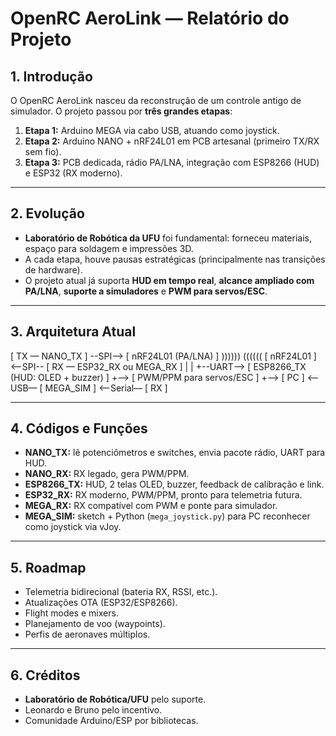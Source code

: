 # OpenRC AeroLink — Relatório do Projeto

## 1. Introdução
O OpenRC AeroLink nasceu da reconstrução de um controle antigo de simulador. O projeto passou por **três grandes etapas**:  
1. **Etapa 1:** Arduino MEGA via cabo USB, atuando como joystick.  
2. **Etapa 2:** Arduino NANO + nRF24L01 em PCB artesanal (primeiro TX/RX sem fio).  
3. **Etapa 3:** PCB dedicada, rádio PA/LNA, integração com ESP8266 (HUD) e ESP32 (RX moderno).

---

## 2. Evolução
- **Laboratório de Robótica da UFU** foi fundamental: forneceu materiais, espaço para soldagem e impressões 3D.  
- A cada etapa, houve pausas estratégicas (principalmente nas transições de hardware).  
- O projeto atual já suporta **HUD em tempo real**, **alcance ampliado com PA/LNA**, **suporte a simuladores** e **PWM para servos/ESC**.

---

## 3. Arquitetura Atual
[ TX — NANO_TX ] --SPI--> [ nRF24L01 (PA/LNA) ] )))))) (((((( [ nRF24L01 ] <--SPI-- [ RX — ESP32_RX ou MEGA_RX ]
| |
+--UART--> [ ESP8266_TX (HUD: OLED + buzzer) ] +--> [ PWM/PPM para servos/ESC ] 
+--> [ PC ] <—USB— [ MEGA_SIM ] <—Serial— [ RX ]

---

## 4. Códigos e Funções
- **NANO_TX:** lê potenciômetros e switches, envia pacote rádio, UART para HUD.  
- **NANO_RX:** RX legado, gera PWM/PPM.  
- **ESP8266_TX:** HUD, 2 telas OLED, buzzer, feedback de calibração e link.  
- **ESP32_RX:** RX moderno, PWM/PPM, pronto para telemetria futura.  
- **MEGA_RX:** RX compatível com PWM e ponte para simulador.  
- **MEGA_SIM:** sketch + Python (`mega_joystick.py`) para PC reconhecer como joystick via vJoy.

---

## 5. Roadmap
- Telemetria bidirecional (bateria RX, RSSI, etc.).  
- Atualizações OTA (ESP32/ESP8266).  
- Flight modes e mixers.  
- Planejamento de voo (waypoints).  
- Perfis de aeronaves múltiplos.

---

## 6. Créditos
- **Laboratório de Robótica/UFU** pelo suporte.  
- Leonardo e Bruno pelo incentivo.
- Comunidade Arduino/ESP por bibliotecas.  
